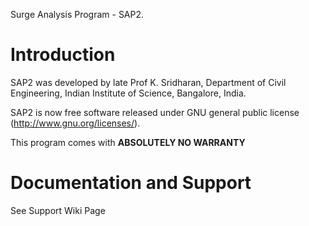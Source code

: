 Surge Analysis Program - SAP2.

# Introduction #


SAP2 was developed by late Prof K. Sridharan,
Department of Civil Engineering,
Indian Institute of Science, Bangalore, India.

SAP2 is now free software released under GNU general public license (http://www.gnu.org/licenses/).

This program comes with <b>ABSOLUTELY NO WARRANTY</b>



# Documentation and Support #
See Support Wiki Page